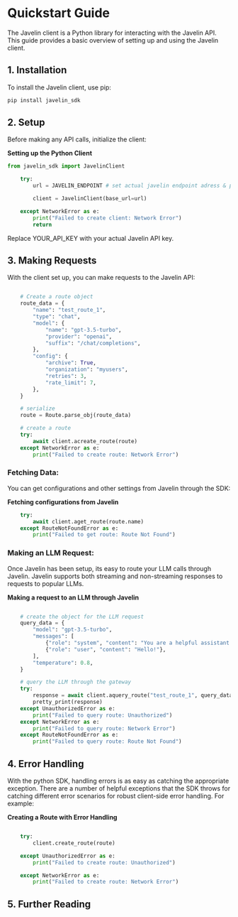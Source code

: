 # Quickstart Guide

The Javelin client is a Python library for interacting with the Javelin API. This guide provides a basic overview of setting up and using the Javelin client.

## 1. Installation

To install the Javelin client, use pip:

```python
pip install javelin_sdk
```

## 2. Setup

Before making any API calls, initialize the client:

**Setting up the Python Client**
```python
from javelin_sdk import JavelinClient

    try:
        url = JAVELIN_ENDPOINT # set actual javelin endpoint adress & port

        client = JavelinClient(base_url=url)

    except NetworkError as e:
        print("Failed to create client: Network Error")
        return
```

Replace YOUR_API_KEY with your actual Javelin API key.

## 3. Making Requests
With the client set up, you can make requests to the Javelin API:
```python

    # Create a route object
    route_data = {
        "name": "test_route_1",
        "type": "chat",
        "model": {
            "name": "gpt-3.5-turbo",
            "provider": "openai",
            "suffix": "/chat/completions",
        },
        "config": {
            "archive": True,
            "organization": "myusers",
            "retries": 3,
            "rate_limit": 7,
        },
    }

    # serialize
    route = Route.parse_obj(route_data)

    # create a route
    try:
        await client.acreate_route(route)
    except NetworkError as e:
        print("Failed to create route: Network Error")
```

### Fetching Data:
You can get configurations and other settings from Javelin through the SDK:

**Fetching configurations from Javelin**
```python
    try:
        await client.aget_route(route.name)
    except RouteNotFoundError as e:
        print("Failed to get route: Route Not Found")
```

### Making an LLM Request: 
Once Javelin has been setup, its easy to route your LLM calls through Javelin. Javelin supports both streaming and non-streaming responses to requests to popular LLMs. 

**Making a request to an LLM through Javelin**
```python

    # create the object for the LLM request 
    query_data = {
        "model": "gpt-3.5-turbo",
        "messages": [
            {"role": "system", "content": "You are a helpful assistant."},
            {"role": "user", "content": "Hello!"},
        ],
        "temperature": 0.8,
    }

    # query the LLM through the gateway
    try:
        response = await client.aquery_route("test_route_1", query_data)
        pretty_print(response)
    except UnauthorizedError as e:
        print("Failed to query route: Unauthorized")
    except NetworkError as e:
        print("Failed to query route: Network Error")
    except RouteNotFoundError as e:
        print("Failed to query route: Route Not Found")

```

## 4. Error Handling
With the python SDK, handling errors is as easy as catching the appropriate exception. There are a number of helpful exceptions that the SDK throws for catching different error scenarios for robust client-side error handling. For example:

**Creating a Route with Error Handling**
```python

    try:
        client.create_route(route)

    except UnauthorizedError as e:
        print("Failed to create route: Unauthorized")

    except NetworkError as e:
        print("Failed to create route: Network Error")

```

## 5. Further Reading
